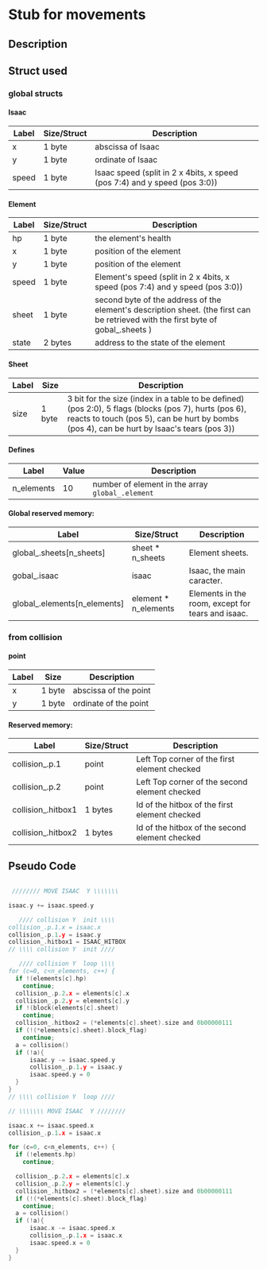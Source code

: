 # Stub for movements

## Description

## Struct used

### global structs

#### Isaac

| Label | Size/Struct | Description |
| ----- | ---- | ----------- |
| x | 1 byte | abscissa of Isaac |
| y | 1 byte | ordinate of Isaac |
| speed | 1 byte | Isaac speed (split in 2 x 4bits, x speed (pos 7:4) and y speed (pos 3:0)) |

#### Element

| Label | Size/Struct | Description |
| ----- | ---- | ----------- |
| hp | 1 byte | the element's health |
| x | 1 byte | position of the element |
| y | 1 byte | position of the element |
| speed | 1 byte | Element's speed (split in 2 x 4bits, x speed (pos 7:4) and y speed (pos 3:0)) |
| sheet | 1 byte | second byte of the address of the element's description sheet. (the first can be retrieved with the first byte of gobal_.sheets ) |
| state | 2 bytes | address to the state of the element |

#### Sheet

| Label | Size | Description |
| ----- | ---- | ----------- |
| size | 1 byte | 3 bit for the size (index in a table to be defined) (pos 2:0), 5 flags (blocks (pos 7), hurts (pos 6), reacts to touch (pos 5), can be hurt by bombs (pos 4), can be hurt by Isaac's tears (pos 3)) |

#### Defines

| Label | Value | Description |
| ----- | ----- | ----------- |
| n_elements | 10 | number of element in the array `global_.element` |

#### Global reserved memory:

| Label | Size/Struct |  Description  |
| ------------- | ---------- | ----------- |
| global_.sheets[n_sheets]         | sheet * n_sheets   | Element sheets.           |
| gobal_.isaac                   | isaac               | Isaac, the main caracter. |
| global_.elements[n_elements]    | element * n_elements | Elements in the room, except for tears and isaac. |

### from collision

#### point

| Label | Size |  Description  |
| ------------- | ---------- | ----------- |
| x | 1 byte | abscissa of the point |
| y | 1 byte | ordinate of the point |

#### Reserved memory:

| Label | Size/Struct |  Description  |
| ------------- | ---------- | ----------- |
| collision_.p.1 | point | Left Top corner of the first element checked |
| collision_.p.2 | point | Left Top corner of the second element checked |
| collision_.hitbox1| 1 bytes| Id of the hitbox of the first element checked |
| collision_.hitbox2| 1 bytes| Id of the hitbox of the second element checked |

## Pseudo Code

~~~C

 //////// MOVE ISAAC  Y \\\\\\\

isaac.y += isaac.speed.y

   //// collision Y  init \\\\
collision_.p.1.x = isaac.x
collision_.p.1.y = isaac.y
collision_.hitbox1 = ISAAC_HITBOX
// \\\\ collision Y  init ////

   //// collision Y  loop \\\\
for (c=0, c<n_elements, c++) {
  if !(elements[c].hp)
    continue;
  collision_.p.2.x = elements[c].x
  collision_.p.2.y = elements[c].y
  if !(block(elements[c].sheet)
    continue;
  collision_.hitbox2 = (*elements[c].sheet).size and 0b00000111
  if (!(*elements[c].sheet).block_flag)
    continue;
  a = collision()
  if (!a){
      isaac.y -= isaac.speed.y
      collision_.p.1.y = isaac.y
      isaac.speed.y = 0
  }
}
// \\\\ collision Y  loop ////

// \\\\\\\ MOVE ISAAC  Y ////////

isaac.x += isaac.speed.x
collision_.p.1.x = isaac.x

for (c=0, c<n_elements, c++) {
  if (!elements.hp)
    continue;

  collision_.p.2.x = elements[c].x
  collision_.p.2.y = elements[c].y
  collision_.hitbox2 = (*elements[c].sheet).size and 0b00000111
  if (!(*elements[c].sheet).block_flag)
    continue;
  a = collision()
  if (!a){
      isaac.x -= isaac.speed.x
      collision_.p.1.x = isaac.x
      isaac.speed.x = 0
  }
}


~~~
